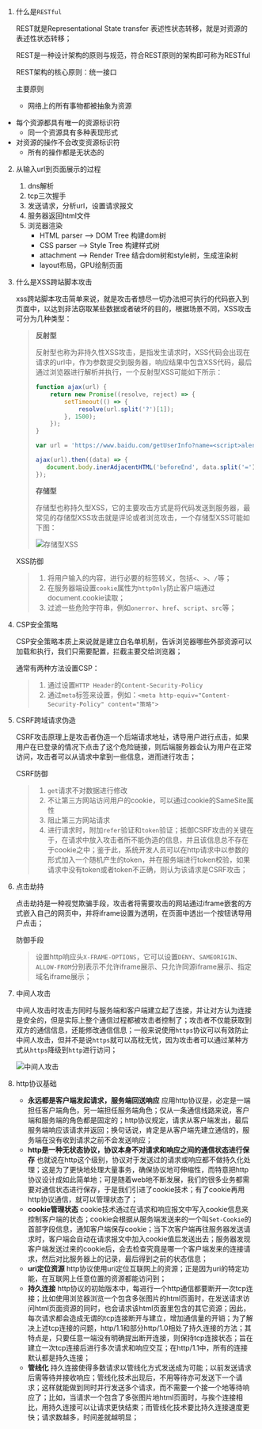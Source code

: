 1. 什么是`RESTful`

   REST就是Representational State transfer 表述性状态转移，就是对资源的表述性状态转移；

   REST是一种设计架构的原则与规范，符合REST原则的架构即可称为RESTful

   REST架构的核心原则：统一接口

   主要原则

   * 网络上的所有事物都被抽象为资源
* 每个资源都具有唯一的资源标识符
   * 同一个资源具有多种表现形式
* 对资源的操作不会改变资源标识符
   * 所有的操作都是无状态的

2. 从输入url到页面展示的过程
    1. dns解析
    2. tcp三次握手
    3. 发送请求，分析url，设置请求报文
    4. 服务器返回html文件
    5. 浏览器渲染
        * HTML parser --> DOM Tree 构建dom树
        * CSS parser --> Style Tree 构建样式树
        * attachment --> Render Tree 结合dom树和style树，生成渲染树
        * layout布局，GPU绘制页面
    
3. 什么是XSS跨站脚本攻击

    xss跨站脚本攻击简单来说，就是攻击者想尽一切办法把可执行的代码嵌入到页面中，以达到非法窃取某些数据或者破坏的目的，根据场景不同，XSS攻击可分为几种类型：

    > **反射型**
    >
    > 反射型也称为非持久性XSS攻击，是指发生请求时，XSS代码会出现在请求的url中，作为参数提交到服务器，响应结果中包含XSS代码，最后通过浏览器进行解析并执行，一个反射型XSS可能如下所示：
    >
    > ```javascript
    > function ajax(url) {
    >     return new Promise((resolve, reject) => {
    >         setTimeout(() => {
    >             resolve(url.split('?')[1]);
    >         }, 1500);
    >     });
    > }
    > 
    > var url = 'https://www.baidu.com/getUserInfo?name=<script>alert(document.cookie)</script>';
    > 
    > ajax(url).then((data) => {
    >    document.body.inerAdjacentHTML('beforeEnd', data.split('=')[1]); 
    > });
    > ```
    >
    > **存储型**
    >
    > 存储型也称持久型XSS，它的主要攻击方式是将代码发送到服务器，最常见的存储型XSS攻击就是评论或者浏览攻击，一个存储型XSS可能如下图：
    >
    > ![存储型XSS](https://wangtunan.github.io/blog/assets/img/12.5c4e51ca.png)

    XSS防御

    >1. 将用户输入的内容，进行必要的标签转义，包括`<`、`>`、`/`等；
    >2. 在服务器端设置`cookie`属性为`httpOnly`防止客户端通过document.cookie读取；
    >3. 过滤一些危险字符串，例如`onerror`、`href`、`script`、`src`等；

4. CSP安全策略

    CSP安全策略本质上来说就是建立白名单机制，告诉浏览器哪些外部资源可以加载和执行，我们只需要配置，拦截主要交给浏览器；

    通常有两种方法设置CSP：

    >1. 通过设置`HTTP Header`的`Content-Security-Policy`
    >2. 通过`meta`标签来设置，例如：`<meta http-equiv="Content-Security-Policy" content="策略">`

5. CSRF跨域请求伪造

    CSRF攻击原理上是攻击者伪造一个后端请求地址，诱导用户进行点击，如果用户在已登录的情况下点击了这个危险链接，则后端服务器会认为用户在正常访问，攻击者可以从请求中拿到一些信息，进而进行攻击；

    CSRF防御

    >1. `get`请求不对数据进行修改
    >2. 不让第三方网站访问用户的cookie，可以通过cookie的SameSite属性
    >3. 阻止第三方网站请求
    >4. 进行请求时，附加`refer`验证和`token`验证；抵御CSRF攻击的关键在于，在请求中放入攻击者所不能伪造的信息，并且该信息总不存在于cookie之中；鉴于此，系统开发人员可以在http请求中以参数的形式加入一个随机产生的token，并在服务端进行token校验，如果请求中没有token或者token不正确，则认为该请求是CSRF攻击；

6. 点击劫持

    点击劫持是一种视觉欺骗手段，攻击者将需要攻击的网站通过iframe嵌套的方式嵌入自己的网页中，并将iframe设置为透明，在页面中透出一个按钮诱导用户点击；

    防御手段

    >设置http响应头`X-FRAME-OPTIONS`，它可以设置`DENY`、`SAMEORIGIN`、`ALLOW-FROM`分别表示不允许iframe展示、只允许同源iframe展示、指定域名iframe展示；

7. 中间人攻击

    中间人攻击时攻击方同时与服务端和客户端建立起了连接，并让对方认为连接是安全的，但是实际上整个通信过程都被攻击者控制了；攻击者不仅能获取到双方的通信信息，还能修改通信信息；一般来说使用`https`协议可以有效防止中间人攻击，但并不是说`https`就可以高枕无忧，因为攻击者可以通过某种方式从`https`降级到`http`进行访问；

    ![中间人攻击](https://wangtunan.github.io/blog/assets/img/13.d8ae3b54.jpg)
    
8. http协议基础

    * **永远都是客户端发起请求，服务端回送响应** 应用http协议是，必定是一端担任客户端角色，另一端担任服务端角色；仅从一条通信线路来说，客户端和服务端的角色都是固定的；http协议规定，请求从客户端发出，最后服务端响应该请求并返回；换句话说，肯定是从客户端先建立通信的，服务端在没有收到请求之前不会发送响应；
    * **http是一种无状态协议，协议本身不对请求和响应之间的通信状态进行保存** 也就说在http这个级别，协议对于发送过的请求或响应都不做持久化处理；这是为了更快地处理大量事务，确保协议地可伸缩性，而特意把http协议设计成如此简单地；可是随着web地不断发展，我们的很多业务都需要对通信状态进行保存，于是我们引进了cookie技术；有了cookie再用http协议通信，就可以管理状态了；
    * **cookie管理状态** cookie技术通过在请求和响应报文中写入cookie信息来控制客户端的状态；cookie会根据从服务端发送来的一个叫`Set-Cookie`的首部字段信息，通知客户端保存cookie；当下次客户端再往服务器发送请求时，客户端会自动在请求报文中加入cookie值后发送出去；服务器发现客户端发送过来的cookie后，会去检查究竟是哪一个客户端发来的连接请求，然后对比服务器上的记录，最后得到之前的状态信息；
    * **uri定位资源** http协议使用uri定位互联网上的资源；正是因为uri的特定功能，在互联网上任意位置的资源都能访问到；
    * **持久连接** http协议的初始版本中，每进行一个http通信都要断开一次tcp连接；比如使用浏览器浏览一个包含多张图片的html页面时，在发送请求访问html页面资源的同时，也会请求该html页面里包含的其它资源；因此，每次请求都会造成无谓的tcp连接断开与建立，增加通信量的开销；为了解决上述tcp连接的问题，http/1.1和部分http/1.0相处了持久连接的方法；其特点是，只要任意一端没有明确提出断开连接，则保持tcp连接状态；旨在建立一次tcp连接后进行多次请求和响应交互；在http/1.1中，所有的连接默认都是持久连接；
    * **管线化** 持久连接使得多数请求以管线化方式发送成为可能；以前发送请求后需等待并接收响应；管线化技术出现后，不用等待亦可发送下一个请求；这样就能做到同时并行发送多个请求，而不需要一个接一个地等待响应了；比如，当请求一个包含了多张图片地html页面时，与挨个连接相比，用持久连接可以让请求更快结束；而管线化技术要比持久连接速度更快；请求数越多，时间差就越明显；

